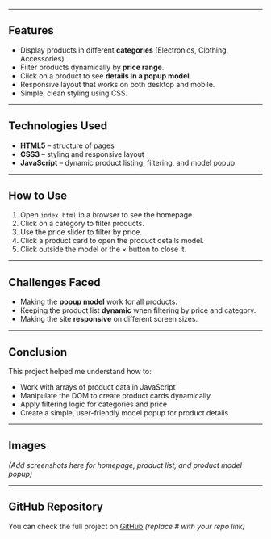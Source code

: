 
---

## Features
- Display products in different **categories** (Electronics, Clothing, Accessories).  
- Filter products dynamically by **price range**.  
- Click on a product to see **details in a popup model**.  
- Responsive layout that works on both desktop and mobile.  
- Simple, clean styling using CSS.  

---

## Technologies Used
- **HTML5** – structure of pages  
- **CSS3** – styling and responsive layout  
- **JavaScript** – dynamic product listing, filtering, and model popup  

---

## How to Use
1. Open `index.html` in a browser to see the homepage.  
2. Click on a category to filter products.  
3. Use the price slider to filter by price.  
4. Click a product card to open the product details model.  
5. Click outside the model or the × button to close it.  

---

## Challenges Faced
- Making the **popup model** work for all products.  
- Keeping the product list **dynamic** when filtering by price and category.  
- Making the site **responsive** on different screen sizes.  

---

## Conclusion
This project helped me understand how to:  
- Work with arrays of product data in JavaScript  
- Manipulate the DOM to create product cards dynamically  
- Apply filtering logic for categories and price  
- Create a simple, user-friendly model popup for product details  

---

## Images
*(Add screenshots here for homepage, product list, and product model popup)*

---

## GitHub Repository
You can check the full project on [GitHub](#) *(replace # with your repo link)*

